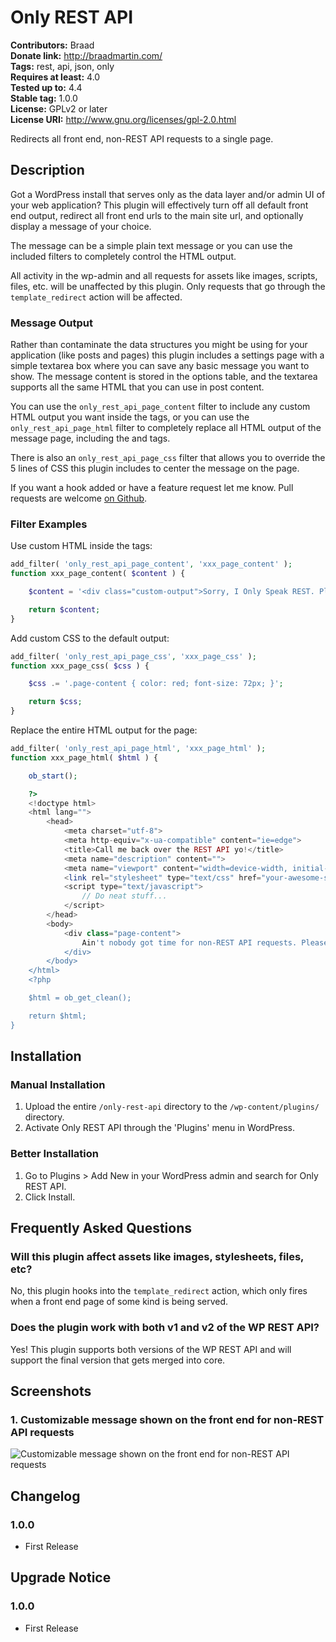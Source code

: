# Only REST API #
**Contributors:** Braad  
**Donate link:** http://braadmartin.com/  
**Tags:** rest, api, json, only  
**Requires at least:** 4.0  
**Tested up to:** 4.4  
**Stable tag:** 1.0.0  
**License:** GPLv2 or later  
**License URI:** http://www.gnu.org/licenses/gpl-2.0.html  

Redirects all front end, non-REST API requests to a single page.

## Description ##

Got a WordPress install that serves only as the data layer and/or admin UI of your web application? This plugin will effectively turn off all default front end output, redirect all front end urls to the main site url, and optionally display a message of your choice.

The message can be a simple plain text message or you can use the included filters to completely control the HTML output.

All activity in the wp-admin and all requests for assets like images, scripts, files, etc. will be unaffected by this plugin. Only requests that go through the `template_redirect` action will be affected.

### Message Output ###

Rather than contaminate the data structures you might be using for your application (like posts and pages) this plugin includes a settings page with a simple textarea box where you can save any basic message you want to show. The message content is stored in the options table, and the textarea supports all the same HTML that you can use in post content.

You can use the `only_rest_api_page_content` filter to include any custom HTML output you want inside the <body> tags, or you can use the `only_rest_api_page_html` filter to completely replace all HTML output of the message page, including the <html> and <head> tags.

There is also an `only_rest_api_page_css` filter that allows you to override the 5 lines of CSS this plugin includes to center the message on the page.

If you want a hook added or have a feature request let me know. Pull requests are welcome [on Github](https://github.com/BraadMartin/only-rest-api "Only REST API on Github").

### Filter Examples ###

Use custom HTML inside the <body> tags:

```php
add_filter( 'only_rest_api_page_content', 'xxx_page_content' );
function xxx_page_content( $content ) {

	$content = '<div class="custom-output">Sorry, I Only Speak REST. Please try again at a proper endpoint.</div>';

	return $content;
}
```

Add custom CSS to the default output:

```php
add_filter( 'only_rest_api_page_css', 'xxx_page_css' );
function xxx_page_css( $css ) {

	$css .= '.page-content { color: red; font-size: 72px; }';

	return $css;
}
```

Replace the entire HTML output for the page:

```php
add_filter( 'only_rest_api_page_html', 'xxx_page_html' );
function xxx_page_html( $html ) {

	ob_start();

	?>
	<!doctype html>
	<html lang="">
		<head>
			<meta charset="utf-8">
			<meta http-equiv="x-ua-compatible" content="ie=edge">
			<title>Call me back over the REST API yo!</title>
			<meta name="description" content="">
			<meta name="viewport" content="width=device-width, initial-scale=1">
			<link rel="stylesheet" type="text/css" href="your-awesome-stylesheet.css">
			<script type="text/javascript">
				// Do neat stuff...
			</script>
		</head>
		<body>
			<div class="page-content">
				Ain't nobody got time for non-REST API requests. Please try again at a proper endpoint. :)
			</div>
		</body>
	</html>
	<?php

	$html = ob_get_clean();

	return $html;
}
```

## Installation ##

### Manual Installation ###

1. Upload the entire `/only-rest-api` directory to the `/wp-content/plugins/` directory.
1. Activate Only REST API through the 'Plugins' menu in WordPress.

### Better Installation ###

1. Go to Plugins > Add New in your WordPress admin and search for Only REST API.
1. Click Install.

## Frequently Asked Questions ##

### Will this plugin affect assets like images, stylesheets, files, etc? ###

No, this plugin hooks into the `template_redirect` action, which only fires when a front end page of some kind is being served.

### Does the plugin work with both v1 and v2 of the WP REST API? ###

Yes! This plugin supports both versions of the WP REST API and will support the final version that gets merged into core.

## Screenshots ##

### 1. Customizable message shown on the front end for non-REST API requests ###
![Customizable message shown on the front end for non-REST API requests](http://ps.w.org/only-rest-api/assets/screenshot-1.png)


## Changelog ##

### 1.0.0 ###
* First Release

## Upgrade Notice ##

### 1.0.0 ###
* First Release
